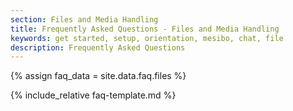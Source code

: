 ```yaml
---
section: Files and Media Handling
title: Frequently Asked Questions - Files and Media Handling
keywords: get started, setup, orientation, mesibo, chat, file
description: Frequently Asked Questions
---
```

{% assign faq_data = site.data.faq.files %}

{% include_relative faq-template.md  %}
